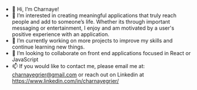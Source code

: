 - 👋 Hi, I’m Charnaye!
- 👀 I’m interested in creating meaningful applications that truly reach people and add to someone’s life. Whether its through important messaging or entertainment, I enjoy and am motivated by a user's positive experience with an application.  
- 🌱 I’m currently working on more projects to improve my skills and continue learning new things.
- 💞️ I’m looking to collaborate on front end applications focused in React or JavaScript
- 📫 If you would like to contact me, please email me at: charnayegrier@gmail.com or reach out on Linkedin at https://www.linkedin.com/in/charnayegrier/

<!---
charnaye95/charnaye95 is a ✨ special ✨ repository because its `README.md` (this file) appears on your GitHub profile.
You can click the Preview link to take a look at your changes.
--->
